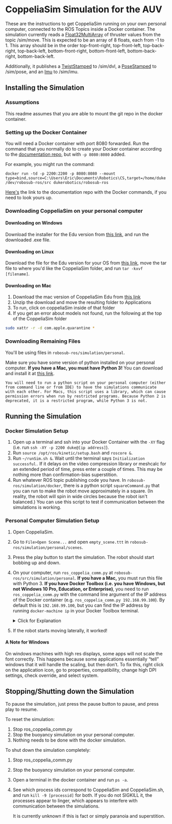 # CoppeliaSim Simulation for the AUV
These are the instructions to get CoppeliaSim running on your own personal computer, connected to the ROS Topics inside a Docker container. The simulation currently reads a [Float32MultiArray](http://docs.ros.org/melodic/api/std_msgs/html/msg/Float32MultiArray.html) of thruster values from the topic /sim/move. This is expected to be an array of 8 floats, each from -1 to 1. This array should be in the order top-front-right, top-front-left, top-back-right, top-back-left, bottom-front-right, bottom-front-left, bottom-back-right, bottom-back-left.

Additionally, it publishes a [TwistStamped](http://docs.ros.org/melodic/api/geometry_msgs/html/msg/TwistStamped.html) to /sim/dvl, a [PoseStamped](http://docs.ros.org/melodic/api/geometry_msgs/html/msg/PoseStamped.html) to /sim/pose, and an [Imu](http://docs.ros.org/melodic/api/sensor_msgs/html/msg/Imu.html) to /sim/imu.

## Installing the Simulation
### Assumptions
This readme assumes that you are able to mount the git repo in the docker container. 

### Setting up the Docker Container
You will need a Docker container with port 8080 forwarded. Run the command that you normally do to create your Docker container according to the [documentation repo](https://github.com/DukeRobotics/documentation/tree/master/docker), but with `-p 8080:8080` added.
    
For example, you might run the command:

`docker run -td -p 2200:2200 -p 8080:8080 --mount type=bind,source=C:\Users\Eric\Documents\Robotics\CS,target=/home/duke/dev/robosub-ros/src dukerobotics/robosub-ros`
    
[Here's](https://github.com/DukeRobotics/documentation/tree/master/docker) the link to the documentation repo with the Docker commands, if you need to look yours up.

### Downloading CoppeliaSim on your personal computer
#### Downloading on Windows
Download the installer for the Edu version from [this link](http://coppeliarobotics.com/winVersions), and run the downloaded .exe file.

#### Downloading on Linux
Download the file for the Edu version for your OS from [this link](http://coppeliarobotics.com/ubuntuVersions), move the tar file to where you'd like the CoppeliaSim folder, and run `tar -kxvf [filename]`.

#### Downloading on Mac
1. Download the mac version of CoppeliaSim Edu from [this link](http://coppeliarobotics.com/downloads)
2. Unzip the download and move the resulting folder to Applications
3. To run, click on coppeliaSim inside of that folder
4. If you get an error about models not found, run the following at the top of the CoppeliaSim folder
```bash
sudo xattr -r -d com.apple.quarantine *
```

### Downloading Remaining Files
You'll be using files in `robosub-ros/simulation/personal`.

Make sure you have some version of python installed on your personal computer. **If you have a Mac, you must have Python 3!** You can download and install it at [this link](https://www.python.org/downloads/release/python-381/).

    You will need to run a python script on your personal computer (either from command line or from IDE) to have the simulations communicate with each other. For Macs, this script uses a library, which can cause permission errors when run by restricted programs. Because Python 2 is deprecated, it is a restricted program, while Python 3 is not.

## Running the Simulation
### Docker Simulation Setup
1. Open up a terminal and ssh into your Docker Container with the `-XY` flag (i.e. run `ssh -XY -p 2200 duke@[ip address]`).
2. Run `source /opt/ros/kinetic/setup.bash` and `roscore &`.
3. Run `~/runSim.sh &`. Wait until the terminal says `Initialization successful.` If it delays on the video compression library or meshcalc for an extended period of time, press enter a couple of times. This may be nothing more than confirmation-bias superstition.
4. Run whatever ROS topic publishing code you have. In `robosub-ros/simulation/docker`, there is a python script `squareCommand.py` that you can run to make the robot move approximately in a square. (In reality, the robot will spin in wide circles because the robot isn't balanced.) You can use this script to test if communication between the simulations is working.

### Personal Computer Simulation Setup
1. Open CoppeliaSim.
2. Go to `File>Open Scene...` and open `empty_scene.ttt` in `robosub-ros/simulation/personal/scenes`.
3. Press the play button to start the simulation. The robot should start bobbing up and down.
4. On your computer, run `ros_coppelia_comm.py` at `robosub-ros/src/simulation/personal`. **If you have a Mac,** you must run this file with Python 3. **If you have Docker Toolbox (i.e. you have Windows, but not Windows 10 Pro, Education, or Enterprise)**, you need to run `ros_coppelia_comm.py` with the command line argument of the IP address of the Docker container (e.g. `ros_coppelia_comm.py 192.168.99.100`). By default this is `192.168.99.100`, but you can find the IP address by running `docker-machine ip` in your Docker Toolbox terminal.
    <details>
        <summary>Click for Explanation</summary>        
        The reason for this is that Docker Toolbox handles the containers, and more specifically, their IP addresses, differently, requiring a different IP address. `192.168.99.100` is the default output of `docker-machine ip`, which is why it is used. If the simulation fails to connect, run `docker-machine ip` to see if the output is the IP address above.        
    </details>

5. If the robot starts moving laterally, it worked!

#### A Note for Windows
On windows machines with high res displays, some apps will not scale the font correctly. This happens because some applications essentially “tell” windows that it will handle the scaling, but then don’t. To fix this, right click on the application icon, go to properties, compatibility, change high DPI settings, check override, and select system.

## Stopping/Shutting down the Simulation
To pause the simulation, just press the pause button to pause, and press play to resume.

To reset the simulation:
1. Stop ros_coppelia_comm.py
2. Stop the buoyancy simulation on your personal computer. 
3. Nothing needs to be done with the docker simulation.

To shut down the simulation completely:
1. Stop ros_coppelia_comm.py
2. Stop the buoyancy simulation on your personal computer.
3. Open a terminal in the docker container and run `ps -a`.
4. See which process ids correspond to CoppeliaSim and CoppeliaSim.sh, and run `kill -9 [processid]` for both. If you do not SIGKILL it, the processes appear to linger, which appears to interfere with communication between the simulations.
    
    It is currently unknown if this is fact or simply paranoia and superstition.
